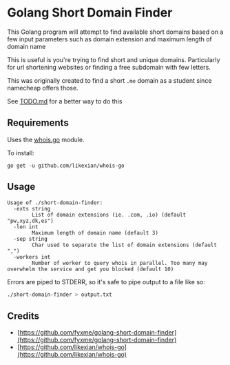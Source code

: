 # Golang Short Domain Finder

This Golang program will attempt to find available short domains based on a few input parameters such as domain extension and maximum length of domain name

This is useful is you're trying to find short and unique domains.
Particularly for url shortening websites or finding a free subdomain with few letters.

This was originally created to find a short `.me` domain as a student since namecheap offers those.

See [TODO.md](/TODO.md) for a better way to do this

## Requirements

Uses the [whois.go](https://github.com/likexian/whois-go) module.

To install:

`go get -u github.com/likexian/whois-go`

## Usage

```
Usage of ./short-domain-finder:
  -exts string
        List of domain extensions (ie. .com, .io) (default "pw,xyz,dk,es")
  -len int
        Maximum length of domain name (default 3)
  -sep string
        Char used to separate the list of domain extensions (default ",")
  -workers int
        Number of worker to query whois in parallel. Too many may overwhelm the service and get you blocked (default 10)
```

Errors are piped to STDERR, so it's safe to pipe output to a file like so:

```bash
./short-domain-finder > output.txt
```

## Credits

- [https://github.com/fyxme/golang-short-domain-finder](https://github.com/fyxme/golang-short-domain-finder)
- [https://github.com/likexian/whois-go](https://github.com/likexian/whois-go)
